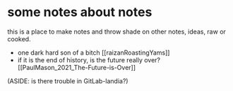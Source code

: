 # some notes about notes
this is a place to make notes and throw shade on other notes, ideas, raw or cooked.

- one dark hard son of a bitch
  [[raizanRoastingYams]]   
- if it is the end of history, is the future really over?
  [[PaulMason_2021_The-Future-is-Over]]  

(ASIDE: is there trouble in GitLab-landia?)